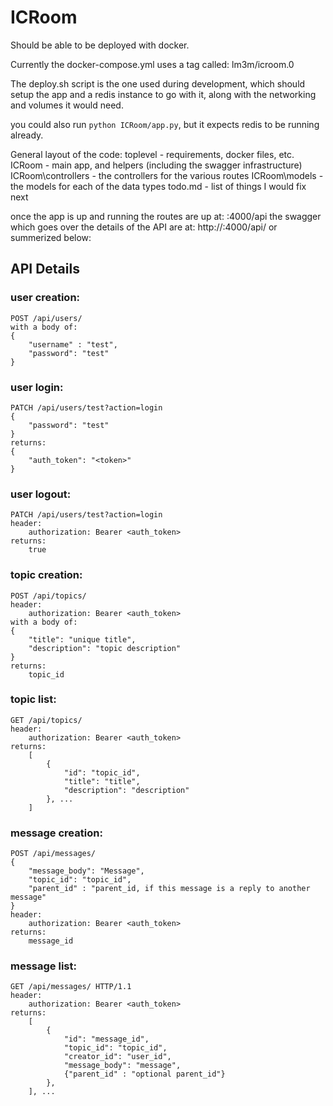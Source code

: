 # ICRoom

Should be able to be deployed with docker.

Currently the docker-compose.yml uses a tag called: lm3m/icroom.0

The deploy.sh script is the one used during development, which should setup the app and a redis instance to go with it, along with the networking and volumes it would need.

you could also run `python ICRoom/app.py`, but it expects redis to be running already.

General layout of the code:
toplevel - requirements, docker files, etc.
ICRoom - main app, and helpers (including the swagger infrastructure)
ICRoom\controllers - the controllers for the various routes
ICRoom\models - the models for each of the data types
todo.md - list of things I would fix next

once the app is up and running the routes are up at:
<host>:4000/api
the swagger which goes over the details of the API are at:
http://<host>:4000/api/ 
	or summerized below:
	
##  API Details
### user creation:
	POST /api/users/ 
	with a body of:
	{
		"username" : "test",
		"password": "test"
	}

### user login:
	PATCH /api/users/test?action=login 
	{
		"password": "test"
	}
	returns:
	{
		"auth_token": "<token>"
	}
	
### user logout:
	PATCH /api/users/test?action=login 
	header:
		authorization: Bearer <auth_token>
	returns:
		true
		
### topic creation:
	POST /api/topics/ 
	header:
		authorization: Bearer <auth_token>
	with a body of:
	{
 		"title": "unique title",
  		"description": "topic description"
	}
	returns:
		topic_id

### topic list:
	GET /api/topics/
	header:
		authorization: Bearer <auth_token>
	returns:
		[
			{
				"id": "topic_id",
				"title": "title",
				"description": "description"
			}, ...
		]

### message creation:
	POST /api/messages/
	{
 		"message_body": "Message",
  		"topic_id": "topic_id",
  		"parent_id" : "parent_id, if this message is a reply to another message"
	}
	header:
		authorization: Bearer <auth_token>
	returns:
		message_id

### message list:
	GET /api/messages/ HTTP/1.1
	header:
		authorization: Bearer <auth_token>
	returns:
		[
			{
				"id": "message_id",
				"topic_id": "topic_id",
				"creator_id": "user_id",
				"message_body": "message",
				{"parent_id" : "optional parent_id"}
			},
		], ...
